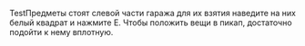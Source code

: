 TestПредметы стоят слевой части гаража для их взятия наведите на них белый квадрат и нажмите E. Чтобы положить вещи в пикап, достаточно подойти к нему вплотную.
